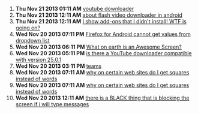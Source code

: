 1. **Thu Nov 21 2013 01:11 AM** [youtube downloader](https://support.mozilla.org/en-US/questions/978225?esab=a&s=&r=130&as=s "Before you idiots answer my question, please read it through. 
Every youtub..")
1. **Thu Nov 21 2013 12:11 AM** [about flash video downloader in android](https://support.mozilla.org/en-US/questions/978223?esab=a&s=&r=131&as=s "ı can not download video with flash video downloader. Help me please. or ı ..")
1. **Thu Nov 21 2013 12:11 AM** [I show add-ons that I didn't install! WTF is going on?](https://support.mozilla.org/en-US/questions/978222?esab=a&s=&r=132&as=s "Please bear w/me,I have Traumatic Brain Injury,(TBI)- & sometimes I miss th..")
1. **Wed Nov 20 2013 07:11 PM** [Firefox for Android cannot get values from dropdown list](https://support.mozilla.org/en-US/questions/978207?esab=a&s=&r=133&as=s "Developer-related question:")
1. **Wed Nov 20 2013 06:11 PM** [What on earth is an Awesome Screen?](https://support.mozilla.org/en-US/questions/978199?esab=a&s=&r=134&as=s "You talk about how amazingly easy it is to use but nowhere do you say where..")
1. **Wed Nov 20 2013 05:11 PM** [is there a YouTube downloader compatible with version 25.0.1](https://support.mozilla.org/en-US/questions/978197?esab=a&s=&r=135&as=s "is there a YouTube downloader compatible with version 25.0.1")
1. **Wed Nov 20 2013 03:11 PM** [teams](https://support.mozilla.org/en-US/questions/978187?esab=a&s=&r=136&as=s "teams para cellular")
1. **Wed Nov 20 2013 07:11 AM** [why on certain web sites do l get squares instead of words](https://support.mozilla.org/en-US/questions/978141?esab=a&s=&r=137&as=s "squares instead of text")
1. **Wed Nov 20 2013 07:11 AM** [why on certain web sites do l get squares instead of words](https://support.mozilla.org/en-US/questions/978140?esab=a&s=&r=138&as=s "squares instead of text")
1. **Wed Nov 20 2013 12:11 AM** [there is a BLACK thing that is blocking the screen if i will type messages](https://support.mozilla.org/en-US/questions/978124?esab=a&s=&r=139&as=s "there is a BLACK thing that is blocking the screen if i will type messages")
